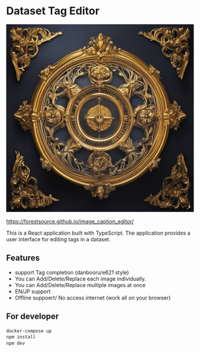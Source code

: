 # Dataset Tag Editor

![logo](/images/logo.png)

https://forestsource.github.io/image_caption_editor/

This is a React application built with TypeScript.
The application provides a user interface for editing tags in a dataset.

## Features

- support Tag completion (danbooru/e621 style)
- You can Add/Delete/Replace each image individually.
- You can Add/Delete/Replace multiple images at once
- EN/JP support
- Offline suppoert/ No access internet (work all on your browser)

## For developer

```sh
docker-compose up
npm install
npm dev
```

